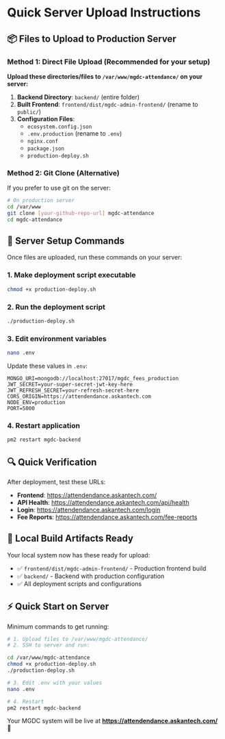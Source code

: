 # Quick Server Upload Instructions

## 📦 Files to Upload to Production Server

### Method 1: Direct File Upload (Recommended for your setup)

**Upload these directories/files to `/var/www/mgdc-attendance/` on your server:**

1. **Backend Directory**: `backend/` (entire folder)
2. **Built Frontend**: `frontend/dist/mgdc-admin-frontend/` (rename to `public/`)
3. **Configuration Files**:
   - `ecosystem.config.json`
   - `.env.production` (rename to `.env`)
   - `nginx.conf`
   - `package.json`
   - `production-deploy.sh`

### Method 2: Git Clone (Alternative)

If you prefer to use git on the server:

```bash
# On production server
cd /var/www
git clone [your-github-repo-url] mgdc-attendance
cd mgdc-attendance
```

## 🚀 Server Setup Commands

Once files are uploaded, run these commands on your server:

### 1. Make deployment script executable
```bash
chmod +x production-deploy.sh
```

### 2. Run the deployment script
```bash
./production-deploy.sh
```

### 3. Edit environment variables
```bash
nano .env
```

Update these values in `.env`:
```env
MONGO_URI=mongodb://localhost:27017/mgdc_fees_production
JWT_SECRET=your-super-secret-jwt-key-here
JWT_REFRESH_SECRET=your-refresh-secret-here
CORS_ORIGIN=https://attendendance.askantech.com
NODE_ENV=production
PORT=5000
```

### 4. Restart application
```bash
pm2 restart mgdc-backend
```

## 🔍 Quick Verification

After deployment, test these URLs:

- **Frontend**: https://attendendance.askantech.com/
- **API Health**: https://attendendance.askantech.com/api/health
- **Login**: https://attendendance.askantech.com/login
- **Fee Reports**: https://attendendance.askantech.com/fee-reports

## 📁 Local Build Artifacts Ready

Your local system now has these ready for upload:

- ✅ `frontend/dist/mgdc-admin-frontend/` - Production frontend build
- ✅ `backend/` - Backend with production configuration  
- ✅ All deployment scripts and configurations

## ⚡ Quick Start on Server

Minimum commands to get running:

```bash
# 1. Upload files to /var/www/mgdc-attendance/
# 2. SSH to server and run:

cd /var/www/mgdc-attendance
chmod +x production-deploy.sh
./production-deploy.sh

# 3. Edit .env with your values
nano .env

# 4. Restart
pm2 restart mgdc-backend
```

Your MGDC system will be live at **https://attendendance.askantech.com/** 🚀